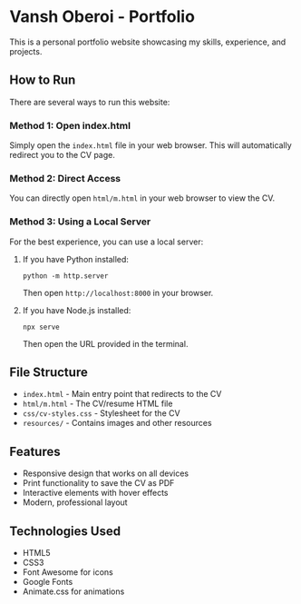# Vansh Oberoi - Portfolio

This is a personal portfolio website showcasing my skills, experience, and projects.

## How to Run

There are several ways to run this website:

### Method 1: Open index.html

Simply open the `index.html` file in your web browser. This will automatically redirect you to the CV page.

### Method 2: Direct Access

You can directly open `html/m.html` in your web browser to view the CV.

### Method 3: Using a Local Server

For the best experience, you can use a local server:

1. If you have Python installed:
   ```
   python -m http.server
   ```
   Then open `http://localhost:8000` in your browser.

2. If you have Node.js installed:
   ```
   npx serve
   ```
   Then open the URL provided in the terminal.

## File Structure

- `index.html` - Main entry point that redirects to the CV
- `html/m.html` - The CV/resume HTML file
- `css/cv-styles.css` - Stylesheet for the CV
- `resources/` - Contains images and other resources

## Features

- Responsive design that works on all devices
- Print functionality to save the CV as PDF
- Interactive elements with hover effects
- Modern, professional layout

## Technologies Used

- HTML5
- CSS3
- Font Awesome for icons
- Google Fonts
- Animate.css for animations
